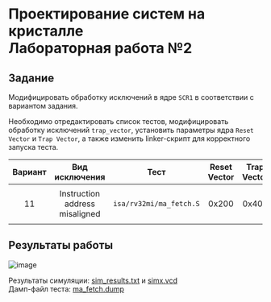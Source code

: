 # Проектирование систем на кристалле <br> Лабораторная работа №2

## Задание

Модифицировать обработку исключений в ядре `SCR1` в соответствии с вариантом задания.

Необходимо отредактировать список тестов, модифицировать обработку исключений `trap_vector`, установить параметры ядра `Reset Vector` и `Trap Vector`, а также изменить linker-скрипт для корректного запуска теста.

Вариант | Вид исключения |  Тест  | Reset Vector | Trap Vector | Обработчик
:-----: |:-------------: | :----: | :----------: | :---------: | :--------:
11  | Instruction address misaligned | `isa/rv32mi/ma_fetch.S` | 0x200 | 0x400 | Вывод строки `misalign trap`

## Результаты работы

![image](https://github.com/nyamster/scr1/tree/lab_scr1_sim/lab_src1_sim/picture.png)

Результаты симуляции: [sim_results.txt](sim_results.txt) и [simx.vcd](simx.vcd)  
Дамп-файл теста: [ma_fetch.dump](ma_fetch.dump)
